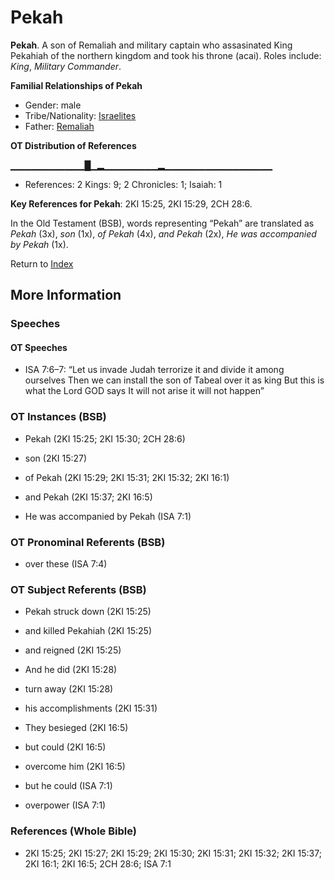 # Pekah
**Pekah**. 
A son of Remaliah and military captain who assasinated King Pekahiah of the northern kingdom and took his throne (acai). 
Roles include: 
_King_, _Military Commander_. 




**Familial Relationships of Pekah**


* Gender: male
* Tribe/Nationality: [Israelites](../../../groups/md/acai/Israel.md)
* Father: [Remaliah](Remaliah.md)


**OT Distribution of References**

▁▁▁▁▁▁▁▁▁▁▁█▁▂▁▁▁▁▁▁▁▁▂▁▁▁▁▁▁▁▁▁▁▁▁▁▁▁▁
* References: 2 Kings: 9; 2 Chronicles: 1; Isaiah: 1



**Key References for Pekah**: 
2KI 15:25, 2KI 15:29, 2CH 28:6. 


In the Old Testament (BSB), words representing “Pekah” are translated as 
*Pekah* (3x), *son* (1x), *of Pekah* (4x), *and Pekah* (2x), *He was accompanied by Pekah* (1x). 




Return to [Index](00-Index.md)

## More Information

### Speeches

#### OT Speeches

* ISA 7:6–7: “Let us invade Judah terrorize it and divide it among ourselves Then we can install the son of Tabeal over it as king But this is what the Lord GOD says It will not arise it will not happen”

### OT Instances (BSB)

* Pekah (2KI 15:25; 2KI 15:30; 2CH 28:6)

* son (2KI 15:27)

* of Pekah (2KI 15:29; 2KI 15:31; 2KI 15:32; 2KI 16:1)

* and Pekah (2KI 15:37; 2KI 16:5)

* He was accompanied by Pekah (ISA 7:1)



### OT Pronominal Referents (BSB)

* over these (ISA 7:4)



### OT Subject Referents (BSB)

* Pekah struck down (2KI 15:25)

* and killed Pekahiah (2KI 15:25)

* and reigned (2KI 15:25)

* And he did (2KI 15:28)

* turn away (2KI 15:28)

* his accomplishments (2KI 15:31)

* They besieged (2KI 16:5)

* but could (2KI 16:5)

* overcome him (2KI 16:5)

* but he could (ISA 7:1)

* overpower (ISA 7:1)



### References (Whole Bible)

* 2KI 15:25; 2KI 15:27; 2KI 15:29; 2KI 15:30; 2KI 15:31; 2KI 15:32; 2KI 15:37; 2KI 16:1; 2KI 16:5; 2CH 28:6; ISA 7:1



